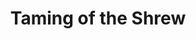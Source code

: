---
layout: project
title: "Taming of the Shrew"
card_image: /assets/thumbs/shakespeare.jpg
tags: "Print Design"
---